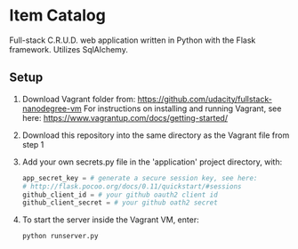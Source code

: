 # Item Catalog

Full-stack C.R.U.D. web application written in Python with the Flask framework.
Utilizes SqlAlchemy.

## Setup
1. Download Vagrant folder from: https://github.com/udacity/fullstack-nanodegree-vm
   For instructions on installing and running Vagrant, see here: https://www.vagrantup.com/docs/getting-started/
2. Download this repository into the same directory as the Vagrant file from step 1
3. Add your own secrets.py file in the 'application' project directory, with:

   ```python
   app_secret_key = # generate a secure session key, see here:
   # http://flask.pocoo.org/docs/0.11/quickstart/#sessions
   github_client_id = # your github oauth2 client id
   github_client_secret = # your github oath2 secret
   ```

4. To start the server inside the Vagrant VM, enter:

   ```
   python runserver.py
   ```

